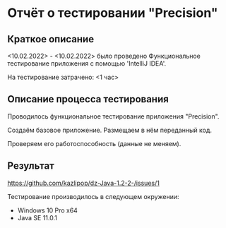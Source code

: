
# Отчёт о тестировании  "Precision"

## Краткое описание

<10.02.2022> - <10.02.2022> было проведено Функциональное тестирование приложения c помощью 'IntelliJ IDEA'.

На тестирование затрачено: <1 час>


## Описание процесса тестирования

Проводилось функциональное тестирование приложения "Precision".

Создаём базовое приложение.
Размещаем в нём переданный код.

Проверяем его работоспособность (данные не меняем).

## Результат
https://github.com/kazlipop/dz-Java-1.2-2-/issues/1

Тестирование производилось в следующем окружении:
* Windows 10 Pro x64
* Java SE 11.0.1
